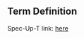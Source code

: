 ## Term Definition

Spec-Up-T link: <a href='https://weboftrust.github.io/WOT-terms/docs/glossary/secure'>here</a>
